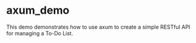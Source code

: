 # axum_demo
This demo demonstrates how to use axum to create a simple RESTful API for managing a To-Do List. 

